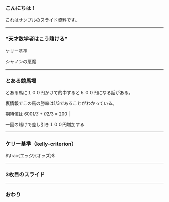 ### こんにちは！


これはサンプルのスライド資料です。


---

### "天才数学者はこう賭ける"

ケリー基準

シャノンの悪魔

---

### とある競馬場

とある馬に１００円かけて的中すると６００円になる話がある。

裏情報でこの馬の勝率は1/3であることがわかっている。

期待値は 600*1/3 + 0*2/3 = 200 |

一回の賭けで差し引き１００円増加する

---

### ケリー基準（kelly-criterion）


$\frac{エッジ}{オッズ}$

---


### 3枚目のスライド


---


### おわり
